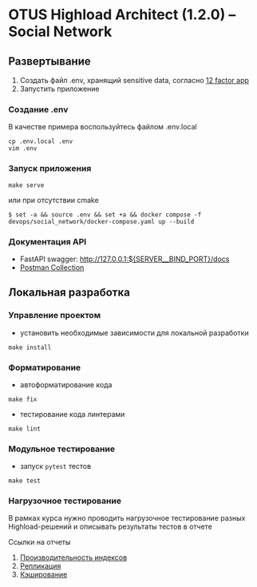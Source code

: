 # OTUS Highload Architect (1.2.0) – Social Network

## Развертывание

1. Создать файл .env, хранящий sensitive data, согласно [12 factor app](https://12factor.net/config)
2. Запустить приложение

### Создание .env

В качестве примера воспользуйтесь файлом .env.local

```shell
cp .env.local .env
vim .env
```

### Запуск приложения

```shell
make serve
```

или при отсутствии cmake

```shell
$ set -a && source .env && set +a && docker compose -f devops/social_network/docker-compose.yaml up --build
```

### Документация API

- FastAPI swagger: http://127.0.0.1:${SERVER__BIND_PORT}/docs
- [Postman Collection](https://github.com/Grin941/social-network/blob/main/devops/social_network/postman_collection.json)

## Локальная разработка

### Управление проектом

- установить необходимые зависимости для локальной разработки
```shell
make install
```

### Форматирование

- автоформатирование кода
```shell
make fix
```
- тестирование кода линтерами
```shell
make lint
```

### Модульное тестирование

- запуск `pytest` тестов
```shell
make test
```

### Нагрузочное тестирование

В рамках курса нужно проводить нагрузочное тестирование разных Highload-решений и описывать результаты тестов в отчете

Ссылки на отчеты
1. [Производительность индексов](https://github.com/Grin941/social-network/tree/main/tests/load/test_indexes)
2. [Репликация](https://github.com/Grin941/social-network/tree/main/tests/load/test_replication)
3. [Кэширование](https://github.com/Grin941/social-network/tree/main/tests/load/test_cache)
